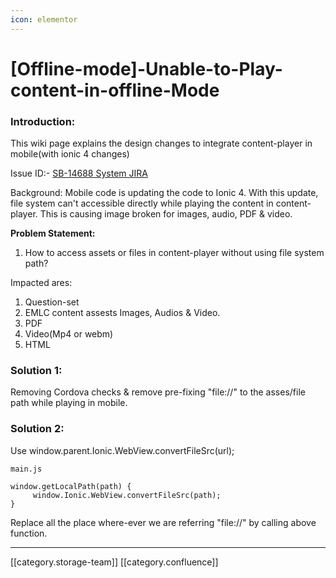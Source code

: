 ```yaml
---
icon: elementor
---
```


# \[Offline-mode]-Unable-to-Play-content-in-offline-Mode

### Introduction:

This wiki page explains the design changes to integrate content-player in mobile(with ionic 4 changes)

Issue ID:- [SB-14688 System JIRA](https://browse/SB-14688)

Background: Mobile code is updating the code to Ionic 4. With this update, file system can't accessible directly while playing the content in content-player. This is causing image broken for images, audio,  PDF & video.

**Problem Statement:**

1. How to access assets or files in content-player without using file system path?

Impacted ares:

1. Question-set
2. EMLC content assests Images, Audios & Video.
3. PDF
4. Video(Mp4 or webm)
5. HTML

### Solution 1:&#x20;

Removing Cordova checks & remove pre-fixing  "file://" to the asses/file path while playing in mobile.

### Solution 2:&#x20;

Use window.parent.Ionic.WebView.convertFileSrc(url);

```
main.js

window.getLocalPath(path) {
	 window.Ionic.WebView.convertFileSrc(path);
} 
```

Replace all the place where-ever we are referring "file://" by calling above function.

***

\[\[category.storage-team]] \[\[category.confluence]]
